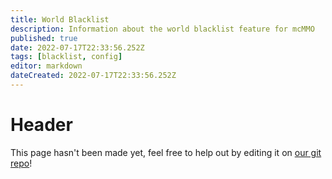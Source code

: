 ```yaml
---
title: World Blacklist
description: Information about the world blacklist feature for mcMMO
published: true
date: 2022-07-17T22:33:56.252Z
tags: [blacklist, config]
editor: markdown
dateCreated: 2022-07-17T22:33:56.252Z
---
```


# Header
This page hasn't been made yet, feel free to help out by editing it on [our git repo](https://github.com/mcMMO-Dev/mcmmo-wiki-repo)!